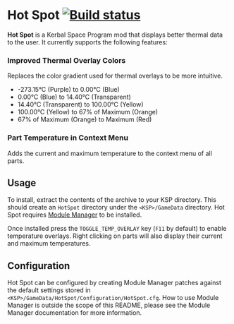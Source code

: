# Hot Spot [![Build status][build-badge]][build]

**Hot Spot** is a Kerbal Space Program mod that displays better thermal data to the user. It currently supports the
following features:

### Improved Thermal Overlay Colors
Replaces the color gradient used for thermal overlays to be more intuitive.

- -273.15°C (Purple) to 0.00°C (Blue)
- 0.00°C (Blue) to 14.40°C (Transparent)
- 14.40°C (Transparent) to 100.00°C (Yellow)
- 100.00°C (Yellow) to 67% of Maximum (Orange)
- 67% of Maximum (Orange) to Maximum (Red)

### Part Temperature in Context Menu
Adds the current and maximum temperature to the context menu of all parts.

## Usage
To install, extract the contents of the archive to your KSP directory. This should create an `HotSpot` directory under
the `<KSP>/GameData` directory. Hot Spot requires [Module Manager][module-manager] to be installed.

Once installed press the `TOGGLE_TEMP_OVERLAY` key (`F11` by default) to enable temperature overlays. Right clicking
on parts will also display their current and maximum temperatures.

## Configuration
Hot Spot can be configured by creating Module Manager patches against the default settings stored in
`<KSP>/GameData/HotSpot/Configuration/HotSpot.cfg`. How to use Module Manager is outside the scope of this README,
please see the Module Manager documentation for more information.

[build]: https://ci.appveyor.com/project/Apokee/enhancedthermaldata
[build-badge]: https://ci.appveyor.com/api/projects/status/6mbuc9x563rwup5a?svg=true
[module-manager]: http://forum.kerbalspaceprogram.com/threads/55219
